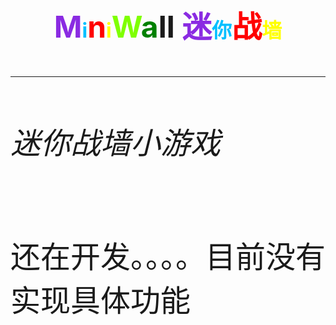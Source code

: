 # <div align="center"><font size=12 color='BlueViolet'>M</font><font size = 6 color="DeepSkyBlue">i</font><font size=12 color='Red'>n</font><font size=6 color='Yellow'>i</font><font size = 12 color="Chartreuse">W</font><font size=12 color='Green'>a</font><font size = 12 >ll     <font size=12 color='BlueViolet'>迷</font><font size = 6 color="DeepSkyBlue">你</font><font size=12 color='Red'>战</font><font size=6 color='Yellow'>墙</font> </div>

---

###### 迷你战墙小游戏
还在开发。。。。目前没有实现具体功能
